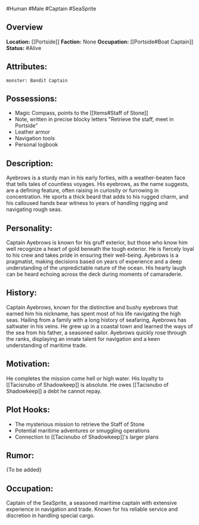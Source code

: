 #Human #Male #Captain #SeaSprite

## Overview

**Location:** [[Portside]]
**Faction:** None
**Occupation:** [[Portside#Boat Captain]]
**Status:** #Alive

## Attributes:

```statblock
monster: Bandit Captain
```
## Possessions:

- Magic Compass, points to the [[Items#Staff of Stone]]
- Note, written in precise blocky letters "Retrieve the staff, meet in Portside"
- Leather armor
- Navigation tools
- Personal logbook

## Description:

Ayebrows is a sturdy man in his early forties, with a weather-beaten face that tells tales of countless voyages. His eyebrows, as the name suggests, are a defining feature, often raising in curiosity or furrowing in concentration. He sports a thick beard that adds to his rugged charm, and his calloused hands bear witness to years of handling rigging and navigating rough seas.

## Personality:

Captain Ayebrows is known for his gruff exterior, but those who know him well recognize a heart of gold beneath the tough exterior. He is fiercely loyal to his crew and takes pride in ensuring their well-being. Ayebrows is a pragmatist, making decisions based on years of experience and a deep understanding of the unpredictable nature of the ocean. His hearty laugh can be heard echoing across the deck during moments of camaraderie.

## History:

Captain Ayebrows, known for the distinctive and bushy eyebrows that earned him his nickname, has spent most of his life navigating the high seas. Hailing from a family with a long history of seafaring, Ayebrows has saltwater in his veins. He grew up in a coastal town and learned the ways of the sea from his father, a seasoned sailor. Ayebrows quickly rose through the ranks, displaying an innate talent for navigation and a keen understanding of maritime trade.

## Motivation:

He completes the mission come hell or high water. His loyalty to [[Tacisnubo of Shadowkeep]] is absolute. He owes [[Tacisnubo of Shadowkeep]] a debt he cannot repay.

## Plot Hooks:

- The mysterious mission to retrieve the Staff of Stone
- Potential maritime adventures or smuggling operations
- Connection to [[Tacisnubo of Shadowkeep]]'s larger plans

## Rumor:

{To be added}

## Occupation:

Captain of the SeaSprite, a seasoned maritime captain with extensive experience in navigation and trade. Known for his reliable service and discretion in handling special cargo.
